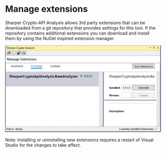 # Manage extensions

Sharper Crypto-API Analysis allows 3rd party extensions that can be downloaded from a git repository that
provides settings for this tool. If the repository contains additional extensions you can download 
and install them by using the NuGet inspired extension manager.

![Alt text](../images/cryptoget.PNG?raw=true "Sharper Crypto-API Analysis")

Note: Installing or uninstalling new extensions requires a restart of Visual Studio for the changes to take effect.
 
 
 
 
 
 
 
 
 
 
 
 
 
